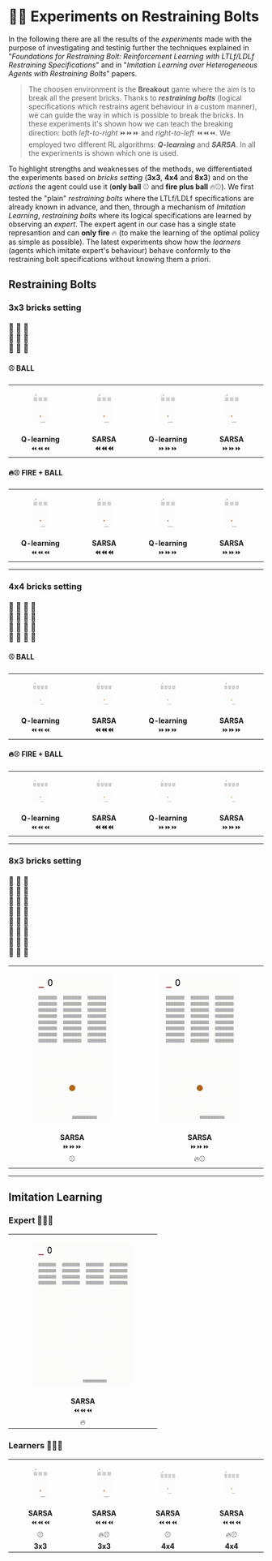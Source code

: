# 🔬🧪 Experiments on Restraining Bolts
In the following there are all the results of the *experiments* made with the purpose of investigating and testinig further the techniques explained in "*Foundations for Restraining Bolt: Reinforcement Learning with LTLf/LDLf Restraining Specifications*" and in "*Imitation Learning over Heterogeneous Agents with Restraining Bolts*" papers. 

> The choosen environment is the **Breakout** game where the aim is to break all the present bricks. Thanks to ***restraining bolts*** (logical specifications which restrains agent behaviour in a custom manner), we can guide the way in which is possible to break the bricks. In these experiments it's shown how we can teach the breaking direction: both *left-to-right* ⏩⏩⏩ and *right-to-left* ⏪⏪⏪. We employed two different RL algorithms: ***Q-learning*** and ***SARSA***. In all the experiments is shown which one is used. 

To highlight strengths and weaknesses of the methods, we differentiated the experiments based on *bricks setting* (**3x3**, **4x4** and **8x3**) and on the *actions* the agent could use it (**only ball** ⚾️  and **fire plus ball** 🔥⚾️). We first tested the "plain" *restraining bolts* where the LTLf/LDLf specifications are already known in advance, and then, through a mechanism of *Imitation Learning*, *restraining bolts* where its logical specifications are learned by observing an *expert*. The expert agent in our case has a single state represantion and can **only fire** 🔥 (to make the learning of the optimal policy as simple as possible). The latest experiments show how the *learners* (agents which imitate expert's behaviour) behave conformly to the restraining bolt specifications without knowing them a priori.

## Restraining Bolts

### 3x3 bricks setting <br> <br> 🧱 🧱 🧱 <br> 🧱 🧱 🧱 <br> 🧱 🧱 🧱

#### ⚾️ BALL

<table>
  <tr>
    <td><center> <figure> <img src="gifs/3x3_ball/q-ball-3x3-dx2sx.gif" width="200"> </figure> </center></td>
    <td><center><figure> <img src="gifs/3x3_ball/sarsa-ball-3x3-dx2sx.gif" width="200"> </figure></center></td>
    <td><center><figure> <img src="gifs/3x3_ball/q-ball-3x3-sx2dx.gif" width="200"> </figure></center></td>
    <td><center><figure> <img src="gifs/3x3_ball/sarsa-ball-3x3-sx2dx.gif" width="200"> </figure></center></td>
  </tr>
  <tr>
    <td><center> <b>Q-learning</b> <br> ⏪⏪⏪ </center></td>
    <td><center> <b><b>SARSA</b> <br> ⏪⏪⏪ </center></td>
    <td><center> <b>Q-learning</b> <br> ⏩⏩⏩ </center></td>
    <td><center> <b>SARSA</b> <br> ⏩⏩⏩ </center></td>
  </tr>
</table>

#### 🔥⚾️ FIRE + BALL

<table>
  <tr>
    <td><center> <figure> <img src="gifs/3x3_fire_ball/q-fire-ball-3x3-dx2sx.gif" width="200"> </figure> </center></td>
    <td><center><figure> <img src="gifs/3x3_fire_ball/sarsa-fire-ball-3x3-dx2sx.gif" width="200"> </figure></center></td>
    <td><center><figure> <img src="gifs/3x3_fire_ball/q-fire-ball-3x3-sx2dx.gif" width="200"> </figure></center></td>
    <td><center><figure> <img src="gifs/3x3_fire_ball/sarsa-fire-ball-3x3-sx2dx.gif" width="200"> </figure></center></td>
  </tr>
  <tr>
    <td><center> <b>Q-learning</b> <br> ⏪⏪⏪ </center></td>
    <td><center> <b><b>SARSA</b> <br> ⏪⏪⏪ </center></td>
    <td><center> <b>Q-learning</b> <br> ⏩⏩⏩ </center></td>
    <td><center> <b>SARSA</b> <br> ⏩⏩⏩ </center></td>
  </tr>
</table>

---

### 4x4 bricks setting <br> <br> 🧱 🧱 🧱 🧱 <br> 🧱 🧱 🧱 🧱 <br> 🧱 🧱 🧱 🧱 <br> 🧱 🧱 🧱 🧱

#### ⚾️ BALL

<table>
  <tr>
    <td><center> <figure> <img src="gifs/4x4_ball/q-ball-4x4-dx2sx.gif" width="200"> </figure> </center></td>
    <td><center><figure> <img src="gifs/4x4_ball/sarsa-ball-4x4-dx2sx.gif" width="200"> </figure></center></td>
    <td><center><figure> <img src="gifs/4x4_ball/q-ball-4x4-sx2dx.gif" width="200"> </figure></center></td>
    <td><center><figure> <img src="gifs/4x4_ball/sarsa-ball-4x4-sx2dx.gif" width="200"> </figure></center></td>
  </tr>
  <tr>
    <td><center> <b>Q-learning</b> <br> ⏪⏪⏪ </center></td>
    <td><center> <b><b>SARSA</b> <br> ⏪⏪⏪ </center></td>
    <td><center> <b>Q-learning</b> <br> ⏩⏩⏩ </center></td>
    <td><center> <b>SARSA</b> <br> ⏩⏩⏩ </center></td>
  </tr>
</table>

#### 🔥⚾️ FIRE + BALL

<table>
  <tr>
    <td><center> <figure> <img src="gifs/4x4_fire_ball/q-fire-ball-4x4-dx2sx.gif" width="200"> </figure> </center></td>
    <td><center><figure> <img src="gifs/4x4_fire_ball/sarsa-fire-ball-4x4-dx2sx.gif" width="200"> </figure></center></td>
    <td><center><figure> <img src="gifs/4x4_fire_ball/q-fire-ball-4x4-sx2dx.gif" width="200"> </figure></center></td>
    <td><center><figure> <img src="gifs/4x4_fire_ball/sarsa-fire-ball-4x4-sx2dx.gif" width="200"> </figure></center></td>
  </tr>
  <tr>
    <td><center> <b>Q-learning</b> <br> ⏪⏪⏪ </center></td>
    <td><center> <b><b>SARSA</b> <br> ⏪⏪⏪ </center></td>
    <td><center> <b>Q-learning</b> <br> ⏩⏩⏩ </center></td>
    <td><center> <b>SARSA</b> <br> ⏩⏩⏩ </center></td>
  </tr>
</table>

---

### 8x3 bricks setting <br> <br> 🧱 🧱 🧱 <br> 🧱 🧱 🧱 <br> 🧱 🧱 🧱 <br> 🧱 🧱 🧱 <br> 🧱 🧱 🧱 <br> 🧱 🧱 🧱 <br> 🧱 🧱 🧱 <br> 🧱 🧱 🧱

<table>
  <tr>
    <td><center> <figure> <img src="gifs/8x3/ball-8x3.gif"  width="200"> </figure> </center></td>
    <td><center><figure> <img src="gifs/8x3/fire-ball-8x3.gif"  width="200"> </figure></center></td>
  </tr>
  <tr>
    <td><center> <b>SARSA</b> <br> ⏩⏩⏩ <br> ⚾️ </center></td>
    <td><center> <b>SARSA</b> <br> ⏩⏩⏩ <br> 🔥⚾️ </center></td>
  </tr>
</table>

---

## Imitation Learning

### Expert 👨🏼‍🏫

<table>
  <tr>
    <td><center> <figure> <img src="gifs/Imitation/EXPERT.gif"  width="200"> </figure> </center></td>
  </tr>
  <tr>
    <td><center> <b>SARSA</b> <br> ⏪⏪⏪ <br> 🔥 </center></td>
  </tr>
</table>

### Learners 👨🏼‍🎓

<table>
  <tr>
    <td><center> <figure> <img src="gifs/Imitation/LEARNER-ball-3x3.gif" width="200"> </figure> </center></td>
    <td><center><figure> <img src="gifs/Imitation/LEARNER-fire-ball-3x3.gif" width="200"> </figure></center></td>
    <td><center><figure> <img src="gifs/Imitation/LEARNER-ball-4x4.gif" width="200"> </figure></center></td>
    <td><center><figure> <img src="gifs/Imitation/LEARNER-fire-ball-4x4.gif" width="200"> </figure></center></td>
  </tr>
  <tr>
    <td><center> <b>SARSA</b> <br> ⏪⏪⏪ <br> ⚾️ <br> <b>3x3</b> </center></td>
    <td><center> <b>SARSA</b> <br> ⏪⏪⏪ <br> 🔥⚾️ <br> <b>3x3</b> </center></td>
    <td><center> <b>SARSA</b> <br> ⏪⏪⏪ <br> ⚾️ <br> <b>4x4</b> </center></td>
    <td><center> <b>SARSA</b> <br> ⏪⏪⏪ <br> 🔥⚾️ <br> <b>4x4</b> </center></td>
  </tr>
</table>
